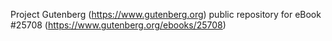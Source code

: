 Project Gutenberg (https://www.gutenberg.org) public repository for eBook #25708 (https://www.gutenberg.org/ebooks/25708)
